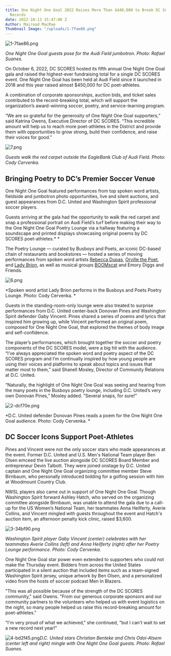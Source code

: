 ```yaml
---
title: One Night One Goal 2022 Raises More Than $440,000 to Break DC SCORES Fundraising
  Records
date: 2022-10-13 15:47:00 Z
Author: Mairead MacRae
Thumbnail Image: "/uploads/1-7fae86.png"
---
```


![1-7fae86.png](/uploads/1-7fae86.png)

*One Night One Goal guests pose for the Audi Field jumbotron. Photo: Rafael Suanes.*

On October 6, 2022, DC SCORES hosted its fifth annual One Night One Goal gala and raised the highest-ever fundraising total for a single DC SCORES event. One Night One Goal has been held at Audi Field since it launched in 2018 and this year raised almost $450,000 for DC poet-athletes.

A combination of corporate sponsorships, auction bids, and ticket sales contributed to the record-breaking total, which will support the organization’s award-winning soccer, poetry, and service-learning program.

“We are so grateful for the generosity of One Night One Goal supporters,” said Katrina Owens, Executive Director of DC SCORES. “This incredible amount will help us to reach more poet-athletes in the District and provide them with opportunities to grow strong, build their confidence, and raise their voices for good.”

![7.png](/uploads/7.png)

*Guests walk the red carpet outside the EagleBank Club of Audi Field. Photo: Cody Cervenka.*

## Bringing Poetry to DC’s Premier Soccer Venue

One Night One Goal featured performances from top spoken word artists, fieldside and jumbotron photo opportunities, live and silent auctions, and guest appearances from D.C. United and Washington Spirit professional soccer players.

Guests arriving at the gala had the opportunity to walk the red carpet and snap a professional portrait on Audi Field’s turf before making their way to the One Night One Goal Poetry Lounge via a hallway featuring a soundscape and printed displays showcasing original poems by DC SCORES poet-athletes.\* \*

The Poetry Lounge — curated by Busboys and Poets, an iconic DC-based chain of restaurants and bookstores —  hosted a series of moving performances from spoken word artists [Rebecca Dupas](https://www.rebeccadupas.com/), [Orville the Poet](https://www.orvillethepoet.com/), and [Lady Brion](https://www.ladybrion.com/), as well as musical groups [BOOMscat](http://boomscat.com/) and Emory Diggs and Friends.

![6.png](/uploads/6.png)

\*Spoken word artist Lady Brion performs in the Busboys and Poets Poetry Lounge. Photo: Cody Cervenka. \*

Guests in the standing-room-only lounge were also treated to surprise performances from D.C. United center-back Donovan Pines and Washington Spirit defender Gaby Vincent. Pines shared a series of poems and lyrics that inspired him growing up, while Vincent performed an original poem, composed for One Night One Goal, that explored the themes of body image and self-confidence.

The player’s performances, which brought together the soccer and poetry components of the DC SCORES model, were a big hit with the audience. “I’ve always appreciated the spoken word and poetry aspect of the DC SCORES program and I’m continually inspired by how young people are using their voices and platforms to speak about topics and issues that matter most to them,” said Shanell Mosley, Director of Community Relations at D.C. United.

“Naturally, the highlight of One Night One Goal was seeing and hearing from the many poets in the Busboys poetry lounge, including D.C. United’s very own Donovan Pines,” Mosley added. “Several snaps, for sure!”

![2-dcf70e.png](/uploads/2-dcf70e.png)

\*D.C. United defender Donovan Pines reads a poem for the One Night One Goal audience. Photo: Cody Cervenka. \*

## DC Soccer Icons Support Poet-Athletes

Pines and Vincent were not the only soccer stars who made appearances at the event. Former D.C. United and U.S. Men's National Team player Ben Olsen emceed the live auction alongside DC SCORES Board Member and entrepreneur Devin Talbott. They were joined onstage by D.C. United captain and One Night One Goal organizing committee member Steve Birnbaum, who personally introduced bidding for a golfing session with him at Woodmount Country Club.

NWSL players also came out in support of One Night One Goal. Though Washington Spirit forward Ashley Hatch, who served on the organizing committee alongside Birnbaum, was unable to attend the gala due to a call-up for the US Women’s National Team, her teammates Anna Heilferty, Averie Collins, and Vincent mingled with guests throughout the event and Hatch's auction item, an afternoon penalty kick clinic, raised $3,600.

![3-34bf90.png](/uploads/3-34bf90.png)

*Washington Spirit player Gaby Vincent (center) celebrates with her teammates Averie Collins (left) and Anna Heilferty (right) after her Poetry Lounge performance.  Photo: Cody Cervenka.*

One Night One Goal star power even extended to supporters who could not make the Thursday event. Bidders from across the United States participated in a silent auction that included items such as a team-signed Washington Spirit jersey, unique artwork by Ben Olsen, and a personalized video from the hosts of soccer podcast Men In Blazers.

"This was all possible because of the strength of the DC SCORES community," said Owens. "From our generous corporate sponsors and our community partners to the volunteers who helped us with event logistics on the night, so many people helped us raise this record-breaking amount for poet-athletes."

"I'm very proud of what we achieved," she continued, "but I can't wait to set a new record next year!"

![4-bd2f45.png](/uploads/4-bd2f45.png)*D.C. United stars Christian Benteke and Chris Odoi-Atsem (center left and right) mingle with One Night One Goal guests. Photo: Rafael Suanes.*